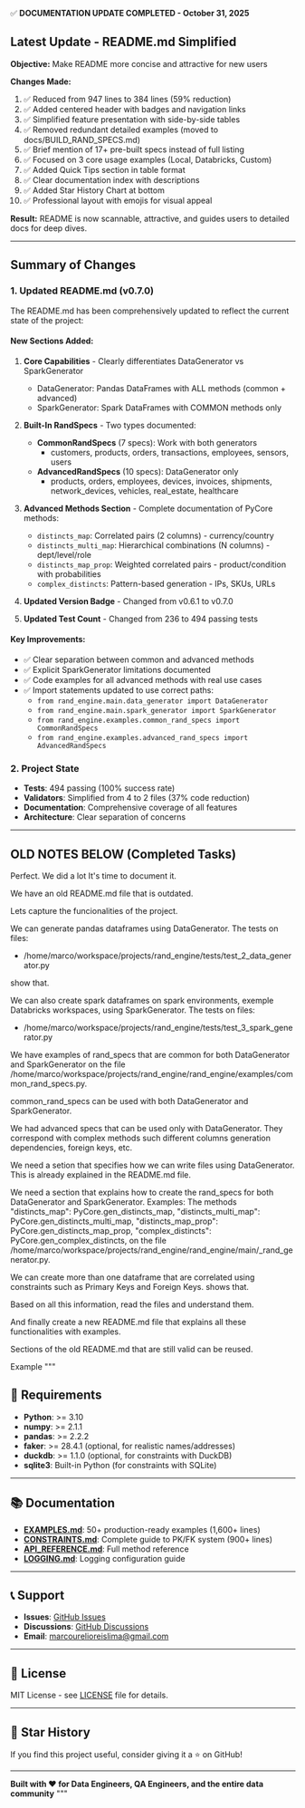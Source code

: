 ✅ **DOCUMENTATION UPDATE COMPLETED - October 31, 2025**

## Latest Update - README.md Simplified

**Objective:** Make README more concise and attractive for new users

**Changes Made:**
1. ✅ Reduced from 947 lines to 384 lines (59% reduction)
2. ✅ Added centered header with badges and navigation links
3. ✅ Simplified feature presentation with side-by-side tables
4. ✅ Removed redundant detailed examples (moved to docs/BUILD_RAND_SPECS.md)
5. ✅ Brief mention of 17+ pre-built specs instead of full listing
6. ✅ Focused on 3 core usage examples (Local, Databricks, Custom)
7. ✅ Added Quick Tips section in table format
8. ✅ Clear documentation index with descriptions
9. ✅ Added Star History Chart at bottom
10. ✅ Professional layout with emojis for visual appeal

**Result:** README is now scannable, attractive, and guides users to detailed docs for deep dives.

---

## Summary of Changes

### 1. **Updated README.md (v0.7.0)**

The README.md has been comprehensively updated to reflect the current state of the project:

#### **New Sections Added:**

1. **Core Capabilities** - Clearly differentiates DataGenerator vs SparkGenerator
   - DataGenerator: Pandas DataFrames with ALL methods (common + advanced)
   - SparkGenerator: Spark DataFrames with COMMON methods only

2. **Built-In RandSpecs** - Two types documented:
   - **CommonRandSpecs** (7 specs): Work with both generators
     * customers, products, orders, transactions, employees, sensors, users
   - **AdvancedRandSpecs** (10 specs): DataGenerator only
     * products, orders, employees, devices, invoices, shipments, network_devices, vehicles, real_estate, healthcare

3. **Advanced Methods Section** - Complete documentation of PyCore methods:
   - `distincts_map`: Correlated pairs (2 columns) - currency/country
   - `distincts_multi_map`: Hierarchical combinations (N columns) - dept/level/role
   - `distincts_map_prop`: Weighted correlated pairs - product/condition with probabilities
   - `complex_distincts`: Pattern-based generation - IPs, SKUs, URLs

4. **Updated Version Badge** - Changed from v0.6.1 to v0.7.0
5. **Updated Test Count** - Changed from 236 to 494 passing tests

#### **Key Improvements:**

- ✅ Clear separation between common and advanced methods
- ✅ Explicit SparkGenerator limitations documented
- ✅ Code examples for all advanced methods with real use cases
- ✅ Import statements updated to use correct paths:
  * `from rand_engine.main.data_generator import DataGenerator`
  * `from rand_engine.main.spark_generator import SparkGenerator`
  * `from rand_engine.examples.common_rand_specs import CommonRandSpecs`
  * `from rand_engine.examples.advanced_rand_specs import AdvancedRandSpecs`

### 2. **Project State**

- **Tests**: 494 passing (100% success rate)
- **Validators**: Simplified from 4 to 2 files (37% code reduction)
- **Documentation**: Comprehensive coverage of all features
- **Architecture**: Clear separation of concerns

---

## OLD NOTES BELOW (Completed Tasks)

Perfect. We did a lot It's time to document it.


We have an old README.md file that is outdated.

Lets capture the funcionalities of the project.

We can generate pandas dataframes using DataGenerator. The tests on files:

- /home/marco/workspace/projects/rand_engine/tests/test_2_data_generator.py

show that.

We can also create spark dataframes on spark environments, exemple Databricks workspaces, using SparkGenerator. The tests on files:
- /home/marco/workspace/projects/rand_engine/tests/test_3_spark_generator.py


We have examples of rand_specs that are common for both DataGenerator and SparkGenerator on the file /home/marco/workspace/projects/rand_engine/rand_engine/examples/common_rand_specs.py.

common_rand_specs can be used with both DataGenerator and SparkGenerator.

We had advanced specs that can be used only with DataGenerator. They correspond with complex methods such different columns generation dependencies, foreign keys, etc. 

We need a setion that specifies how we can write files using DataGenerator. This is already explained in the README.md file.

We need a section that explains how to create the rand_specs for both DataGenerator and SparkGenerator.
Examples: The methods       "distincts_map": PyCore.gen_distincts_map,
      "distincts_multi_map": PyCore.gen_distincts_multi_map,
      "distincts_map_prop": PyCore.gen_distincts_map_prop,
      "complex_distincts": PyCore.gen_complex_distincts, on the file /home/marco/workspace/projects/rand_engine/rand_engine/main/_rand_generator.py.

We can create more than one dataframe that are correlated using constraints such as Primary Keys and Foreign Keys.  shows that.

Based on all this information, read the files and understand them. 

And finally create a new README.md file that explains all these functionalities with examples.

Sections of the old README.md that are still valid can be reused.

Example
"""
## 📄 Requirements

- **Python**: >= 3.10
- **numpy**: >= 2.1.1
- **pandas**: >= 2.2.2
- **faker**: >= 28.4.1 (optional, for realistic names/addresses)
- **duckdb**: >= 1.1.0 (optional, for constraints with DuckDB)
- **sqlite3**: Built-in Python (for constraints with SQLite)

---

## 📚 Documentation

- **[EXAMPLES.md](./EXAMPLES.md)**: 50+ production-ready examples (1,600+ lines)
- **[CONSTRAINTS.md](./docs/CONSTRAINTS.md)**: Complete guide to PK/FK system (900+ lines)
- **[API_REFERENCE.md](./docs/API_REFERENCE.md)**: Full method reference
- **[LOGGING.md](./docs/LOGGING.md)**: Logging configuration guide

---

## 📞 Support

- **Issues**: [GitHub Issues](https://github.com/marcoaureliomenezes/rand_engine/issues)
- **Discussions**: [GitHub Discussions](https://github.com/marcoaureliomenezes/rand_engine/discussions)
- **Email**: marcourelioreislima@gmail.com

---

## 📄 License

MIT License - see [LICENSE](LICENSE) file for details.

---

## 🌟 Star History

If you find this project useful, consider giving it a ⭐ on GitHub!

---

**Built with ❤️ for Data Engineers, QA Engineers, and the entire data community**
"""